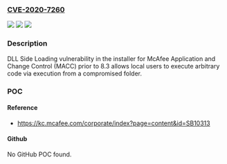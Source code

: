 ### [CVE-2020-7260](https://cve.mitre.org/cgi-bin/cvename.cgi?name=CVE-2020-7260)
![](https://img.shields.io/static/v1?label=Product&message=Mcafee%20Application%20and%20Change%20Control%20(MACC)&color=blue)
![](https://img.shields.io/static/v1?label=Version&message=8.x%3C%208.3%20&color=brighgreen)
![](https://img.shields.io/static/v1?label=Vulnerability&message=CWE-264%20Permissions%2C%20Privileges%2C%20and%20Access%20Controls&color=brighgreen)

### Description

DLL Side Loading vulnerability in the installer for McAfee Application and Change Control (MACC) prior to 8.3 allows local users to execute arbitrary code via execution from a compromised folder.

### POC

#### Reference
- https://kc.mcafee.com/corporate/index?page=content&id=SB10313

#### Github
No GitHub POC found.

